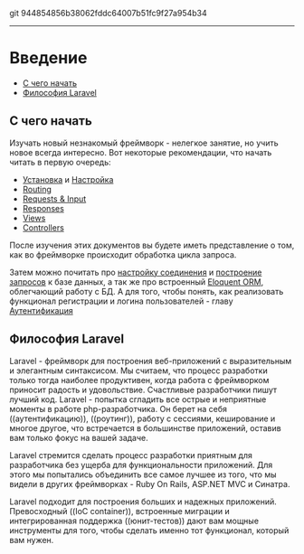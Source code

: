 git 944854856b38062fddc64007b51fc9f27a954b34

---

# Введение

- [C чего начать](#where-to-start)
- [Философия Laravel](#laravel-philosophy)

<a name="where-to-start"></a>
## С чего начать

Изучать новый незнакомый фреймворк - нелегкое занятие, но учить новое всегда интересно. Вот некоторые рекомендации, что начать читать в первую очередь:

- [Установка](/docs/4.2/installation) и [Настройка](/docs/4.2/configuration)
- [Routing](/docs/4.2/routing)
- [Requests & Input](/docs/4.2/requests)
- [Responses](/docs/4.2/responses)
- [Views](/docs/4.2/views)
- [Controllers](/docs/4.2/controllers)

После изучения этих документов вы будете иметь представление о том, как во фреймворке происходит обработка цикла запроса.

Затем можно почитать про [настройку соединения](/docs/database) и [построение запросов](/docs/4.2/queries) к базе данных, а так же про встроенный [Eloquent ORM](/docs/4.2/eloquent), облегчающий работу с БД. А для того, чтобы понять, как реализовать функционал регистрации и логина пользователей - главу [Аутентификация](/docs/4.2/authentication)

<a name="laravel-philosophy"></a>
## Философия Laravel

Laravel - фреймворк для построения веб-приложений с выразительным и элегантным синтаксисом. Мы считаем, что процесс разработки только тогда наиболее продуктивен, когда работа с фреймворком приносит радость и удовольствие. Счастливые разработчики пишут лучший код. Laravel - попытка сгладить все острые и неприятные моменты в работе php-разработчика. Он берет на себя ((аутентификацию)), ((роутинг)), работу с сессиями, кеширование и многое другое, что встречается в большинстве приложений, оставив вам только фокус на вашей задаче.

Laravel стремится сделать процесс разработки приятным для разработчика без ущерба для функциональности приложений. Для этого мы попытались объединить все самое лучшее из того, что мы видели в других фреймворках - Ruby On Rails, ASP.NET MVC и Синатра.

Laravel подходит для построения больших и надежных приложений. Превосходный ((IoC container)), встроенные миграции и интегрированная поддержка ((юнит-тестов)) дают вам мощные инструменты для того, чтобы сделать именно тот функционал, который вам нужен.